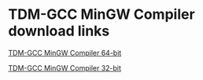 # TDM-GCC MinGW Compiler download links
[TDM-GCC MinGW Compiler 64-bit](https://downloads.sourceforge.net/project/tdm-gcc/TDM-GCC%20Installer/tdm64-gcc-5.1.0-2.exe?r=&ts=1510291617&use_mirror=nchc)

[TDM-GCC MinGW Compiler 32-bit](https://downloads.sourceforge.net/project/tdm-gcc/TDM-GCC%20Installer/tdm-gcc-5.1.0-3.exe?r=&ts=1510291699&use_mirror=nchc)

